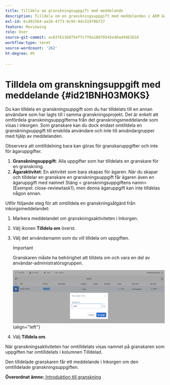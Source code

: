 ```yaml
---
title: Tilldela om granskningsuppgift med meddelande
description: Tilldela om en granskningsuppgift med meddelanden i AEM Guides. Lär dig hur du omtilldelar en granskaraktivitet från inkorgsmeddelandet.
exl-id: 6cd01564-aa26-4773-9c95-9dc519706f27
feature: Reviewing
role: User
source-git-commit: ac83f613d87547fc7f6a18070545e40ad4963616
workflow-type: tm+mt
source-wordcount: '262'
ht-degree: 0%

---
```


# Tilldela om granskningsuppgift med meddelande {#id21BNH03M0KS}

Du kan tilldela en granskningsuppgift som du har tilldelats till en annan användare som har lagts till i samma granskningsprojekt. Det är enkelt att omfördela granskningsuppgifterna från det granskningsmeddelande som visas i inkorgen. Som granskare kan du dock endast omtilldela en granskningsuppgift till enskilda användare och inte till användargrupper med hjälp av meddelanden.

Observera att omtilldelning bara kan göras för granskaruppgifter och inte för ägaruppgifter.

1. **Granskningsuppgift**: Alla uppgifter som har tilldelats en granskare för en granskning.
1. **Ägaraktivitet**: En aktivitet som bara skapas för ägaren. När du skapar och tilldelar en granskare en granskningsuppgift får ägaren även en ägaruppgift med namnet Stäng &lt; granskningsuppgiftens namn\> \(Exempel: close-reviewtask1\), men denna ägaruppgift kan inte tilldelas någon annan.

Utför följande steg för att omtilldela en granskningsåtgärd från inkorgsmeddelandet:

1. Markera meddelandet om granskningsaktiviteten i Inkorgen.
1. Välj ikonen **Tilldela om** överst.
1. Välj det användarnamn som du vill tilldela om uppgiften.

   >[!IMPORTANT]
   >
   > Granskaren måste ha behörighet att tilldela om och vara en del av användar-administratörsgruppen.

   ![](images/reassign-user-inbox.png){align="left"}

1. Välj **Tilldela om**.

När granskningsaktiviteten har omtilldelats visas namnet på granskaren som uppgiften har omtilldelats i kolumnen Tilldelad.

Den tilldelade granskaren får ett meddelande i Inkorgen om den omtilldelade granskningsuppgiften.

**Överordnat ämne:**[ Introduktion till granskning](review.md)
